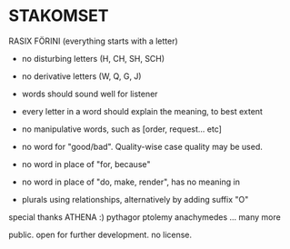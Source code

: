 # STAKOMSET
RASIX FÖRINI
(everything starts with a letter)

- no disturbing letters (H, CH, SH, SCH)
- no derivative letters (W, Q, G, J)
- words should sound well for listener

- every letter in a word should explain the meaning, to best extent
- no manipulative words, such as [order, request... etc]


- no word for "good/bad". Quality-wise case quality may be used.
- no word in place of "for, because"
- no word in place of "do, make, render", has no meaning in 


- plurals using relationships, alternatively by adding suffix "O"



special thanks
ATHENA :)
pythagor
ptolemy
anachymedes
... many more


public. open for further development. no license.